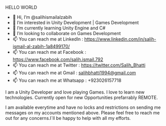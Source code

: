 HELLO WORLD

- 👋 Hi, I’m @salihismailalzabih
- 👀 I’m interested in Unity Development | Games Development
- 🌱 I’m currently learning Unity Engine and C#
- 💞️ I’m looking to collaborate on Games Development
- 📫 You can reach me at LinkedIn : https://www.linkedin.com/in/salih-ismail-al-zabih-1a8499170/
- 📫 You can reach me at Facebook : https://www.facebook.com/salih.ismail.792
- 📫 You can reach me at Twitter  : https://twitter.com/Salih_Bhatti
- 📫 You can reach me at Gmail    : salihbhatti1994@gmail.com
- 📫 You can reach me at Whatsapp : +923026157718


I am a Unity Developer and love playing Games.
I love to learn new technologies.
Currently open for new Opportunities prefarrably REMOTE.

I am available everytime and have no locks and restrictions on sending me messages on my accounts mentioned above.
Please feel free to reach me out for any concerns.I`ll be happy to help with all my efforts.


<!---
salihismailalzabih/salihismailalzabih is a ✨ special ✨ repository because its `README.md` (this file) appears on your GitHub profile.
You can click the Preview link to take a look at your changes.
--->
